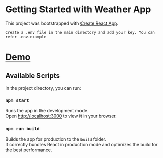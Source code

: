 # Getting Started with Weather App

This project was bootstrapped with [Create React App](https://github.com/facebook/create-react-app).

`Create a .env file in the main directory and add your key. You can refer .env.example`  

# [Demo](https://main--neeru-wa.netlify.app/)

## Available Scripts

In the project directory, you can run:

### `npm start`

Runs the app in the development mode.\
Open [http://localhost:3000](http://localhost:3000) to view it in your browser.


### `npm run build`

Builds the app for production to the `build` folder.\
It correctly bundles React in production mode and optimizes the build for the best performance.



